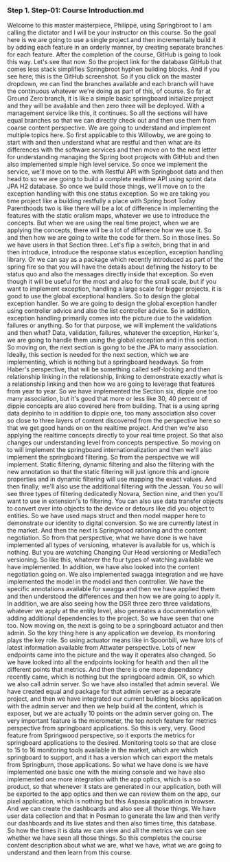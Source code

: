 ### Step 1. Step-01: Course Introduction.md
Welcome to this master masterpiece, Philippe, using Springbroot to I am calling the dictator and I  will be your instructor on this course.  So the goal here is we are going to use a single project and then incrementally build it by adding each  feature in an orderly manner, by creating separate branches for each feature.  After the completion of the course, GitHub is going to look this way.  Let's see that now.  So the project link for the database GitHub that comes less stack simplifies Springbroot hyphen building  blocks.  And if you see here, this is the GitHub screenshot.  So if you click on the master dropdown, we can find the branches available and each branch will have  the continuous whatever we're doing as part of this, of course.  So far at Ground Zero branch, it is like a simple basic springboard initialize project and they will  be available and then zero three will be deployed.  With a management service like this, it continues.  So all the sections will have equal branches so that we can directly check out and then use them from  coarse content perspective.  We are going to understand and implement multiple topics here.  So first applicable to this Willowby, we are going to start with and then understand what are restful  and then what are its differences with the software services and then move on to the next letter for  understanding managing the Spring boot projects with GitHub and then also implemented simple high level  service.  So once we implement the service, we'll move on to the.  with Restful API  with Springboot  data and then head to so we are going to build a complete realtime API   using sprint data JPA H2 database.  So once we build those things, we'll move on to the exception handling with this one status exception.  So we are taking you time project like a building restfully a place with Spring boot Today Parenthoods  two is like there will be a lot of difference in implementing the features with the static oralism maps,  whatever we use to introduce the concepts.  But when we are using the real time project, when we are applying the concepts, there will be a lot  of difference how we use it.  So and then how we are going to write the code for them.  So in those lines.  So we have users in that Section three.  Let's flip a switch, bring that in and then introduce, introduce the response status exception, exception  handling library.  Or we can say as a package which recently introduced as part of the spring fire so that you will have  the details about defining the history to be status quo and also the messages directly inside that exception.  So even though it will be useful for the most and also for the small scale, but if you want to implement  exception, handling a large scale for bigger projects, it is good to use the global exceptional handlers.  So to design the global exception handler.  So we are going to design the global exception handler using controller advice and also the list controller  advice.  So in addition, exception handling primarily comes into the picture due to the validation failures  or anything.  So for that purpose, we will implement the validations and then what?  Data, validation, failures, whatever the exception, Harker's, we are going to handle them using  the global exception and in this section.  So moving on, the next section is going to be the JPA to many association.  Ideally, this section is needed for the next section, which we are implementing, which is nothing  but a springboard headways.  So from Haber's perspective, that will be something called self-locking and then relationship linking  in the relationship, linking to demonstrate exactly what is a relationship linking and then how we  are going to leverage that features from year to year.  So we have implemented the Section six, dippie one too many association, but it's good that more or  less like 30, 40 percent of dippie concepts are also covered here from building.  That is a using spring data depinho to in addition to dippie one, too many association also cover so  close to three layers of content discovered from the perspective here so that we get good hands on on  the realtime project.  And then we're also applying the realtime concepts directly to your real time project.  So that also changes our understanding level from concepts perspective.  So moving on to will implement the springboard internationalization and then we'll also implement the  springboard filtering.  So from the perspective we will implement.  Static filtering, dynamic filtering and also the filtering with the new annotation so that the static  filtering will just ignore this and ignore properties and in dynamic filtering will use mapping the  exact values.  And then finally, we'll also use the additional filtering with the Jessan.  You so will see three types of filtering dedicatedly Novara, Section nine, and then you'll want to  use in extension's to filtering.  You can also use data transfer objects to convert over into objects to the device or detours like did  you object to entities.  So we have used maps struct and then model mapper here to demonstrate our identity to digital conversion.  So we are currently latest in the market.  And then the next is Springwood rationing and the content negotiation.  So from that perspective, what we have done is we have implemented all types of versioning, whatever  is available for us, which is nothing.  But you are watching Changing Our Head versioning or MediaTech versioning.  So like this, whatever the four types of watching available we have implemented.  In addition, we have also looked into the content negotiation going on.  We also implemented swagga integration and we have implemented the model in the model and then controller.  We have the specific annotations available for swagga and then we have applied them and then understood  the differences and then how we are going to apply it.  In addition, we are also seeing how the DSR three zero three validations, whatever we apply at the  entity level, also generates a documentation with adding additional dependencies to the project.  So we have seen that one too.  Now moving on, the next is going to be a springboard actuator and then admin.  So the key thing here is any application we develop, its monitoring plays the key role.  So using actuator means like in Spoonbill, we have lots of latest information available from Attwater  perspective.  Lots of new endpoints came into the picture and the way it operates also changed.  So we have looked into all the endpoints looking for health and then all the different points that metrics.  And then there is one more dependancy recently came, which is nothing but the springboard admin.  OK, so which we also call admin server.  So we have also installed that admin several.  We have created equal and package for that admin server as a separate project, and then we have integrated  our current building blocks application with the admin server and then we help build all the content,  which is exposer, but we are actually 10 points on the admin server going on.  The very important feature is the micrometer, the top notch feature for metrics perspective from springboard  applications.  So this is very, very.  Good feature from Springwood perspective, so it exports the metrics for springboard applications to  the desired.  Monitoring tools so that are close to 15 to 16 monitoring tools available in the market, which are  which springboard to support, and it has a version which can export the metals from Springburn, those  applications.  So what we have done is we have implemented one basic one with the mixing console and we have also implemented  one more integration with the app optics, which is a so product, so that whenever it stats are generated  in our application, both will be exported to the app optics and then we can review them on the app,  our pixel application, which is nothing but this Aspasia application in browser.  And we can create the dashboards and also see all those things.  We have user data collection and that in Posman to generate the law and then verify our dashboards and  its live states and then also times time, this database.  So how the times it is data we can view and all the metrics we can see whether we have seen all those  things.  So this completes the course content description about what we are, what we have, what we are going  to understand and then learn from this course.